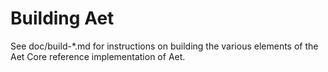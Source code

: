 Building Aet
================

See doc/build-*.md for instructions on building the various
elements of the Aet Core reference implementation of Aet.
